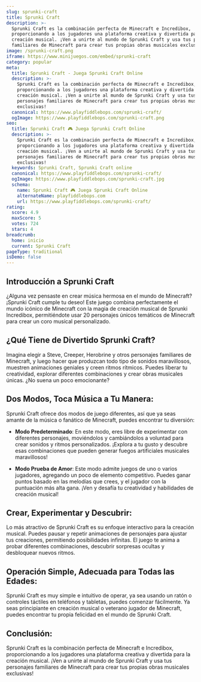 ```yaml
---
slug: sprunki-craft
title: Sprunki Craft
description: >-
  Sprunki Craft es la combinación perfecta de Minecraft e Incredibox,
  proporcionando a los jugadores una plataforma creativa y divertida para la
  creación musical. ¡Ven a unirte al mundo de Sprunki Craft y usa tus personajes
  familiares de Minecraft para crear tus propias obras musicales exclusivas!
image: /sprunki-craft.png
iframe: https://www.minijuegos.com/embed/sprunki-craft
category: popular
meta:
  title: Sprunki Craft - Juega Sprunki Craft Online
  description: >-
    Sprunki Craft es la combinación perfecta de Minecraft e Incredibox,
    proporcionando a los jugadores una plataforma creativa y divertida para la
    creación musical. ¡Ven a unirte al mundo de Sprunki Craft y usa tus
    personajes familiares de Minecraft para crear tus propias obras musicales
    exclusivas!
  canonical: https://www.playfiddlebops.com/sprunki-craft/
  ogImage: https://www.playfiddlebops.com/sprunki-craft.png
seo:
  title: Sprunki Craft 🎮 Juega Sprunki Craft Online
  description: >-
    Sprunki Craft es la combinación perfecta de Minecraft e Incredibox,
    proporcionando a los jugadores una plataforma creativa y divertida para la
    creación musical. ¡Ven a unirte al mundo de Sprunki Craft y usa tus
    personajes familiares de Minecraft para crear tus propias obras musicales
    exclusivas!
  keywords: Sprunki Craft, Sprunki Craft online
  canonical: https://www.playfiddlebops.com/sprunki-craft/
  ogImage: https://www.playfiddlebops.com/sprunki-craft.jpg
  schema:
    name: Sprunki Craft 🎮 Juega Sprunki Craft Online
    alternateName: playfiddlebops.com
    url: https://www.playfiddlebops.com/sprunki-craft/
rating:
  score: 4.9
  maxScore: 5
  votes: 724
  stars: 4
breadcrumb:
  home: inicio
  current: Sprunki Craft
pageType: traditional
isDemo: false
---
```


## Introducción a Sprunki Craft

¿Alguna vez pensaste en crear música hermosa en el mundo de Minecraft? ¡Sprunki Craft cumple tu deseo! Este juego combina perfectamente el mundo icónico de Minecraft con la magia de creación musical de Sprunki Incredibox, permitiéndote usar 20 personajes únicos temáticos de Minecraft para crear un coro musical personalizado.

## ¿Qué Tiene de Divertido Sprunki Craft?

Imagina elegir a Steve, Creeper, Herobrine y otros personajes familiares de Minecraft, y luego hacer que produzcan todo tipo de sonidos maravillosos, muestren animaciones geniales y creen ritmos rítmicos. Puedes liberar tu creatividad, explorar diferentes combinaciones y crear obras musicales únicas. ¿No suena un poco emocionante?

## Dos Modos, Toca Música a Tu Manera:

Sprunki Craft ofrece dos modos de juego diferentes, así que ya seas amante de la música o fanático de Minecraft, puedes encontrar tu diversión:

- **Modo Predeterminado**: En este modo, eres libre de experimentar con diferentes personajes, moviéndolos y cambiándolos a voluntad para crear sonidos y ritmos personalizados. ¡Explora a tu gusto y descubre esas combinaciones que pueden generar fuegos artificiales musicales maravillosos!

- **Modo Prueba de Amor**: Este modo admite juegos de uno o varios jugadores, agregando un poco de elemento competitivo. Puedes ganar puntos basado en las melodías que crees, y el jugador con la puntuación más alta gana. ¡Ven y desafía tu creatividad y habilidades de creación musical!

## Crear, Experimentar y Descubrir:

Lo más atractivo de Sprunki Craft es su enfoque interactivo para la creación musical. Puedes pausar y repetir animaciones de personajes para ajustar tus creaciones, permitiendo posibilidades infinitas. El juego te anima a probar diferentes combinaciones, descubrir sorpresas ocultas y desbloquear nuevos ritmos.

## Operación Simple, Adecuada para Todas las Edades:

Sprunki Craft es muy simple e intuitivo de operar, ya sea usando un ratón o controles táctiles en teléfonos y tabletas, puedes comenzar fácilmente. Ya seas principiante en creación musical o veterano jugador de Minecraft, puedes encontrar tu propia felicidad en el mundo de Sprunki Craft.

## Conclusión:

Sprunki Craft es la combinación perfecta de Minecraft e Incredibox, proporcionando a los jugadores una plataforma creativa y divertida para la creación musical. ¡Ven a unirte al mundo de Sprunki Craft y usa tus personajes familiares de Minecraft para crear tus propias obras musicales exclusivas!
